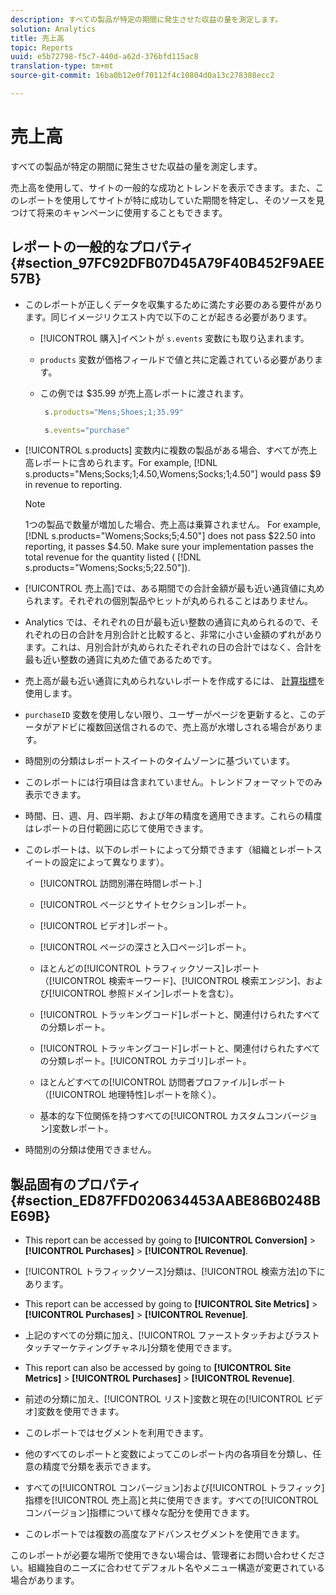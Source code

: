 ```yaml
---
description: すべての製品が特定の期間に発生させた収益の量を測定します。
solution: Analytics
title: 売上高
topic: Reports
uuid: e5b72798-f5c7-440d-a62d-376bfd115ac8
translation-type: tm+mt
source-git-commit: 16ba0b12e0f70112f4c10804d0a13c278388ecc2

---
```



# 売上高

すべての製品が特定の期間に発生させた収益の量を測定します。

売上高を使用して、サイトの一般的な成功とトレンドを表示できます。また、このレポートを使用してサイトが特に成功していた期間を特定し、そのソースを見つけて将来のキャンペーンに使用することもできます。

## レポートの一般的なプロパティ {#section_97FC92DFB07D45A79F40B452F9AEE57B}

* このレポートが正しくデータを収集するために満たす必要のある要件があります。同じイメージリクエスト内で以下のことが起きる必要があります。

   * [!UICONTROL 購入]イベントが       `s.events` 変数にも取り込まれます。

   * `products` 変数が価格フィールドで値と共に定義されている必要があります。
   * この例では $35.99 が売上高レポートに渡されます。

      ```js
       s.products="Mens;Shoes;1;35.99"
      ```

      ```js
       s.events="purchase"
      ```

* [!UICONTROL s.products] 変数内に複数の製品がある場合、すべてが売上高レポートに含められます。For example, [!DNL s.products="Mens;Socks;1;4.50,Womens;Socks;1;4.50"] would pass $9 in revenue to reporting.

   >[!NOTE]
   >
   >1つの製品で数量が増加した場合、売上高は乗算されません。 For example, [!DNL s.products="Womens;Socks;5;4.50"] does not pass $22.50 into reporting, it passes $4.50. Make sure your implementation passes the total revenue for the quantity listed ( [!DNL s.products="Womens;Socks;5;22.50"]).

* [!UICONTROL 売上高]では、ある期間での合計金額が最も近い通貨値に丸められます。それぞれの個別製品やヒットが丸められることはありません。
* Analytics では、それぞれの日が最も近い整数の通貨に丸められるので、それぞれの日の合計を月別合計と比較すると、非常に小さい金額のずれがあります。これは、月別合計が丸められたそれぞれの日の合計ではなく、合計を最も近い整数の通貨に丸めた値であるためです。
* 売上高が最も近い通貨に丸められないレポートを作成するには、      [計算指標](https://marketing.adobe.com/resources/help/en_US/analytics/calcmetrics/)を使用します。
* `purchaseID` 変数を使用しない限り、ユーザーがページを更新すると、このデータがアドビに複数回送信されるので、売上高が水増しされる場合があります。
* 時間別の分類はレポートスイートのタイムゾーンに基づいています。
* このレポートには行項目は含まれていません。トレンドフォーマットでのみ表示できます。
* 時間、日、週、月、四半期、および年の精度を適用できます。これらの精度はレポートの日付範囲に応じて使用できます。
* このレポートは、以下のレポートによって分類できます（組織とレポートスイートの設定によって異なります）。

   * [!UICONTROL 訪問別滞在時間レポート.]
   * [!UICONTROL ページとサイトセクション]レポート。
   * [!UICONTROL ビデオ]レポート。
   * [!UICONTROL ページの深さと入口ページ]レポート。
   * ほとんどの[!UICONTROL トラフィックソース]レポート（[!UICONTROL 検索キーワード]、[!UICONTROL 検索エンジン]、および[!UICONTROL 参照ドメイン]レポートを含む）。

   * [!UICONTROL トラッキングコード]レポートと、関連付けられたすべての分類レポート。
   * [!UICONTROL トラッキングコード]レポートと、関連付けられたすべての分類レポート。[!UICONTROL カテゴリ]レポート。

   * ほとんどすべての[!UICONTROL 訪問者プロファイル]レポート（[!UICONTROL 地理特性]レポートを除く）。

   * 基本的な下位関係を持つすべての[!UICONTROL カスタムコンバージョン]変数レポート。

* 時間別の分類は使用できません。

## 製品固有のプロパティ {#section_ED87FFD020634453AABE86B0248BE69B}

* This report can be accessed by going to **[!UICONTROL Conversion]** &gt; **[!UICONTROL Purchases]** &gt; **[!UICONTROL Revenue]**.

* [!UICONTROL トラフィックソース]分類は、[!UICONTROL 検索方法]の下にあります。

* This report can be accessed by going to **[!UICONTROL Site Metrics]** &gt; **[!UICONTROL Purchases]** &gt; **[!UICONTROL Revenue]**.

* 上記のすべての分類に加え、[!UICONTROL ファーストタッチおよびラストタッチマーケティングチャネル]分類を使用できます。

* This report can also be accessed by going to **[!UICONTROL Site Metrics]** &gt; **[!UICONTROL Purchases]** &gt; **[!UICONTROL Revenue]**.

* 前述の分類に加え、[!UICONTROL リスト]変数と現在の[!UICONTROL ビデオ]変数を使用できます。

* このレポートではセグメントを利用できます。

* 他のすべてのレポートと変数によってこのレポート内の各項目を分類し、任意の精度で分類を表示できます。
* すべての[!UICONTROL コンバージョン]および[!UICONTROL トラフィック]指標を[!UICONTROL 売上高]と共に使用できます。すべての[!UICONTROL コンバージョン]指標について様々な配分を使用できます。

* このレポートでは複数の高度なアドバンスセグメントを使用できます。

このレポートが必要な場所で使用できない場合は、管理者にお問い合わせください。組織独自のニーズに合わせてデフォルト名やメニュー構造が変更されている場合があります。
